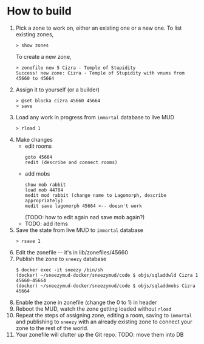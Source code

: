 How to build
==========

1. Pick a zone to work on, either an existing one or a new one. To list existing zones,
    ```
    > show zones
    ```
    To create a new zone,
    ```
    > zonefile new 5 Cizra - Temple of Stupidity
    Success! new zone: Cizra - Temple of Stupidity with vnums from 45660 to 45664
    ```
1. Assign it to yourself (or a builder)
    ```
    > @set blocka cizra 45660 45664
    > save
    ```
1. Load any work in progress from `immortal` database to live MUD
    ```
    > rload 1
    ```
1. Make changes
    - edit rooms
        ```
        goto 45664
        redit (describe and connect rooms)
        ```
    - add mobs
        ```
        show mob rabbit
        load mob 44784
        medit mod rabbit (change name to Lagomorph, describe appropriately)
        medit save lagomorph 45664 <-- doesn't work
        ```
        (TODO: how to edit again nad save mob again?)
    - TODO: add items
1. Save the state from live MUD to `immortal` database
    ```
    > rsave 1
    ```
1. Edit the zonefile -- it's in lib/zonefiles/45660
1. Publish the zone to `sneezy` database
    ```
    $ docker exec -it sneezy /bin/sh
    (docker) ~/sneezymud-docker/sneezymud/code $ objs/sqladdwld Cizra 1 45660-45664
    (docker) ~/sneezymud-docker/sneezymud/code $ objs/sqladdmobs Cizra 45664
    ```
1. Enable the zone in zonefile (change the 0 to 1) in header
1. Reboot the MUD, watch the zone getting loaded without `rload`
1. Repeat the steps of assigning zone, editing a room, saving to `immortal` and publishing to `sneezy` with an already existing zone to connect your zone to the rest of the world.
1. Your zonefile will clutter up the Git repo. TODO: move them into DB
